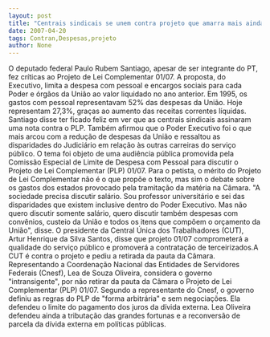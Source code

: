 ```yaml
---
layout: post
title: "Centrais sindicais se unem contra projeto que amarra mais ainda despesas de pessoal"
date: 2007-04-20
tags: Contran,Despesas,projeto
author: None
---
```

O deputado federal Paulo Rubem Santiago, apesar de ser integrante do PT, fez críticas ao Projeto de Lei Complementar 01/07. A proposta, do Executivo, limita a despesa com pessoal e encargos sociais para cada Poder e órgãos da União ao valor liquidado no ano anterior. Em 1995, os gastos com pessoal representavam 52% das despesas da União. Hoje representam 27,3%, graças ao aumento das receitas correntes líquidas.
Santiago disse ter ficado feliz em ver que as centrais sindicais assinaram uma nota contra o PLP. Também afirmou que o Poder Executivo foi o que mais arcou com a redução de despesas da União e ressaltou as disparidades do Judiciário em relação às outras carreiras do serviço público. 
O tema foi objeto de uma audiência pública promovida pela Comissão Especial de Limite de Despesa com Pessoal para discutir o Projeto de Lei Complementar (PLP) 01/07.
Para o petista, o mérito do Projeto de Lei Complementar não é o que propõe o texto, mas sim o debate sobre os gastos dos estados provocado pela tramitação da matéria na Câmara. 
\"A sociedade precisa discutir salário. Sou professor universitário e sei das disparidades que existem inclusive dentro do Poder Executivo. Mas não quero discutir somente salário, quero discutir também despesas com convênios, custeio da União e todos os itens que compõem o orçamento da União\", disse.
O presidente da Central Única dos Trabalhadores (CUT), Artur Henrique da Silva Santos, disse que projeto 01/07 comprometerá a qualidade do serviço público e promoverá a contratação de terceirizados.A CUT é contra o projeto e pediu a retirada da pauta da Câmara. 
Representando a Coordenação Nacional das Entidades de Servidores Federais (Cnesf), Lea de Souza Oliveira, considera o governo \"intransigente\", por não retirar da pauta da Câmara o Projeto de Lei Complementar (PLP) 01/07. 
Segundo a representante do Cnesf, o governo definiu as regras do PLP de \"forma arbitrária\" e sem negociações. Ela defendeu o limite do pagamento dos juros da dívida externa. Lea Oliveira defendeu ainda a tributação das grandes fortunas e a reconversão de parcela da dívida externa em políticas públicas. 